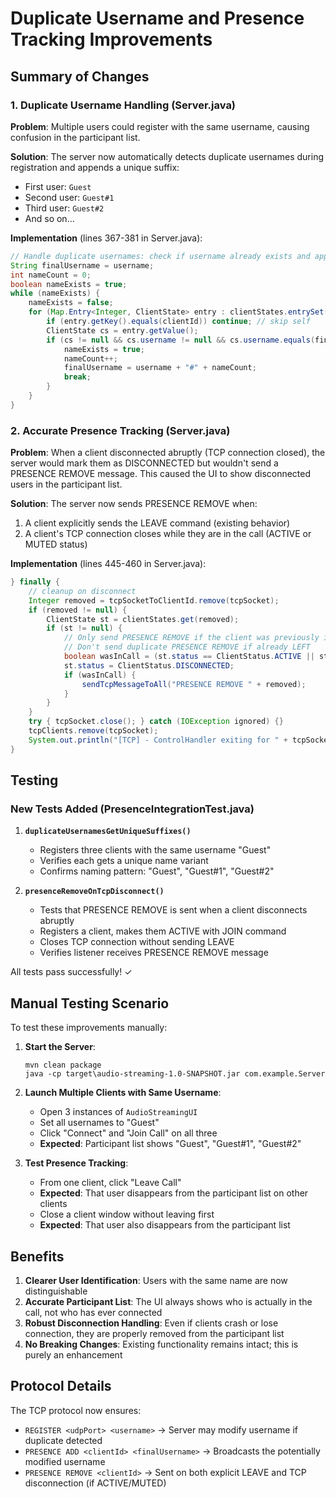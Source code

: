 # Duplicate Username and Presence Tracking Improvements

## Summary of Changes

### 1. Duplicate Username Handling (Server.java)
**Problem**: Multiple users could register with the same username, causing confusion in the participant list.

**Solution**: The server now automatically detects duplicate usernames during registration and appends a unique suffix:
- First user: `Guest`
- Second user: `Guest#1`
- Third user: `Guest#2`
- And so on...

**Implementation** (lines 367-381 in Server.java):
```java
// Handle duplicate usernames: check if username already exists and append ID if needed
String finalUsername = username;
int nameCount = 0;
boolean nameExists = true;
while (nameExists) {
    nameExists = false;
    for (Map.Entry<Integer, ClientState> entry : clientStates.entrySet()) {
        if (entry.getKey().equals(clientId)) continue; // skip self
        ClientState cs = entry.getValue();
        if (cs != null && cs.username != null && cs.username.equals(finalUsername)) {
            nameExists = true;
            nameCount++;
            finalUsername = username + "#" + nameCount;
            break;
        }
    }
}
```

### 2. Accurate Presence Tracking (Server.java)
**Problem**: When a client disconnected abruptly (TCP connection closed), the server would mark them as DISCONNECTED but wouldn't send a PRESENCE REMOVE message. This caused the UI to show disconnected users in the participant list.

**Solution**: The server now sends PRESENCE REMOVE when:
1. A client explicitly sends the LEAVE command (existing behavior)
2. A client's TCP connection closes while they are in the call (ACTIVE or MUTED status)

**Implementation** (lines 445-460 in Server.java):
```java
} finally {
    // cleanup on disconnect
    Integer removed = tcpSocketToClientId.remove(tcpSocket);
    if (removed != null) {
        ClientState st = clientStates.get(removed);
        if (st != null) {
            // Only send PRESENCE REMOVE if the client was previously in the call (ACTIVE or MUTED)
            // Don't send duplicate PRESENCE REMOVE if already LEFT
            boolean wasInCall = (st.status == ClientStatus.ACTIVE || st.status == ClientStatus.MUTED);
            st.status = ClientStatus.DISCONNECTED;
            if (wasInCall) {
                sendTcpMessageToAll("PRESENCE REMOVE " + removed);
            }
        }
    }
    try { tcpSocket.close(); } catch (IOException ignored) {}
    tcpClients.remove(tcpSocket);
    System.out.println("[TCP] - ControlHandler exiting for " + tcpSocket.getRemoteSocketAddress());
}
```

## Testing

### New Tests Added (PresenceIntegrationTest.java)

1. **`duplicateUsernamesGetUniqueSuffixes()`**
   - Registers three clients with the same username "Guest"
   - Verifies each gets a unique name variant
   - Confirms naming pattern: "Guest", "Guest#1", "Guest#2"

2. **`presenceRemoveOnTcpDisconnect()`**
   - Tests that PRESENCE REMOVE is sent when a client disconnects abruptly
   - Registers a client, makes them ACTIVE with JOIN command
   - Closes TCP connection without sending LEAVE
   - Verifies listener receives PRESENCE REMOVE message

All tests pass successfully! ✓

## Manual Testing Scenario

To test these improvements manually:

1. **Start the Server**:
   ```
   mvn clean package
   java -cp target\audio-streaming-1.0-SNAPSHOT.jar com.example.Server
   ```

2. **Launch Multiple Clients with Same Username**:
   - Open 3 instances of `AudioStreamingUI`
   - Set all usernames to "Guest"
   - Click "Connect" and "Join Call" on all three
   - **Expected**: Participant list shows "Guest", "Guest#1", "Guest#2"

3. **Test Presence Tracking**:
   - From one client, click "Leave Call"
   - **Expected**: That user disappears from the participant list on other clients
   - Close a client window without leaving first
   - **Expected**: That user also disappears from the participant list

## Benefits

1. **Clearer User Identification**: Users with the same name are now distinguishable
2. **Accurate Participant List**: The UI always shows who is actually in the call, not who has ever connected
3. **Robust Disconnection Handling**: Even if clients crash or lose connection, they are properly removed from the participant list
4. **No Breaking Changes**: Existing functionality remains intact; this is purely an enhancement

## Protocol Details

The TCP protocol now ensures:
- `REGISTER <udpPort> <username>` → Server may modify username if duplicate detected
- `PRESENCE ADD <clientId> <finalUsername>` → Broadcasts the potentially modified username
- `PRESENCE REMOVE <clientId>` → Sent on both explicit LEAVE and TCP disconnection (if ACTIVE/MUTED)
